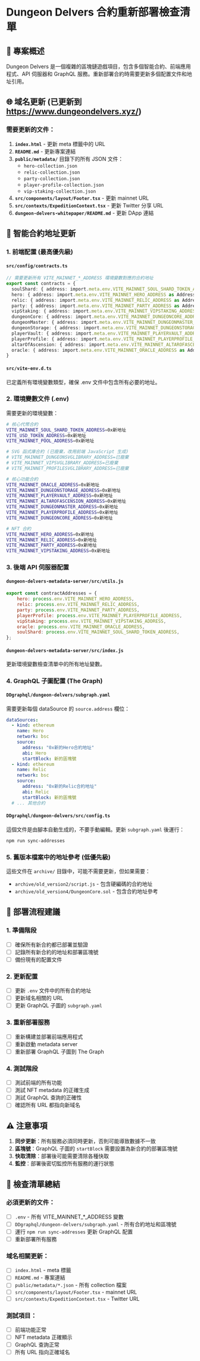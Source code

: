 # Dungeon Delvers 合約重新部署檢查清單

## 🎯 專案概述
Dungeon Delvers 是一個複雜的區塊鏈遊戲項目，包含多個智能合約、前端應用程式、API 伺服器和 GraphQL 服務。重新部署合約時需要更新多個配置文件和地址引用。

## 🌐 域名更新 (已更新到 https://www.dungeondelvers.xyz/)

### 需要更新的文件：
1. **`index.html`** - 更新 meta 標籤中的 URL
2. **`README.md`** - 更新專案連結
3. **`public/metadata/`** 目錄下的所有 JSON 文件：
   - `hero-collection.json`
   - `relic-collection.json`
   - `party-collection.json`
   - `player-profile-collection.json`
   - `vip-staking-collection.json`
4. **`src/components/layout/Footer.tsx`** - 更新 mainnet URL
5. **`src/contexts/ExpeditionContext.tsx`** - 更新 Twitter 分享 URL
6. **`dungeon-delvers-whitepaper/README.md`** - 更新 DApp 連結

## 🔧 智能合約地址更新

### 1. 前端配置 (最高優先級)

#### `src/config/contracts.ts`
```typescript
// 需要更新所有 VITE_MAINNET_*_ADDRESS 環境變數對應的合約地址
export const contracts = {
  soulShard: { address: import.meta.env.VITE_MAINNET_SOUL_SHARD_TOKEN_ADDRESS as Address, abi: soulShardTokenABI },
  hero: { address: import.meta.env.VITE_MAINNET_HERO_ADDRESS as Address, abi: heroABI },
  relic: { address: import.meta.env.VITE_MAINNET_RELIC_ADDRESS as Address, abi: relicABI },
  party: { address: import.meta.env.VITE_MAINNET_PARTY_ADDRESS as Address, abi: partyABI },
  vipStaking: { address: import.meta.env.VITE_MAINNET_VIPSTAKING_ADDRESS as Address, abi: vipStakingABI },
  dungeonCore: { address: import.meta.env.VITE_MAINNET_DUNGEONCORE_ADDRESS as Address, abi: dungeonCoreABI },
  dungeonMaster: { address: import.meta.env.VITE_MAINNET_DUNGEONMASTER_ADDRESS as Address, abi: dungeonMasterABI },
  dungeonStorage: { address: import.meta.env.VITE_MAINNET_DUNGEONSTORAGE_ADDRESS as Address, abi: dungeonStorageABI },
  playerVault: { address: import.meta.env.VITE_MAINNET_PLAYERVAULT_ADDRESS as Address, abi: playerVaultABI },
  playerProfile: { address: import.meta.env.VITE_MAINNET_PLAYERPROFILE_ADDRESS as Address, abi: playerProfileABI },
  altarOfAscension: { address: import.meta.env.VITE_MAINNET_ALTAROFASCENSION_ADDRESS as Address, abi: altarOfAscensionABI },
  oracle: { address: import.meta.env.VITE_MAINNET_ORACLE_ADDRESS as Address, abi: oracleABI },
}
```

#### `src/vite-env.d.ts`
已定義所有環境變數類型，確保 .env 文件中包含所有必要的地址。

### 2. 環境變數文件 (.env)
需要更新的環境變數：
```bash
# 核心代幣合約
VITE_MAINNET_SOUL_SHARD_TOKEN_ADDRESS=0x新地址
VITE_USD_TOKEN_ADDRESS=0x新地址
VITE_MAINNET_POOL_ADDRESS=0x新地址

# SVG 函式庫合約 (已廢棄，改用前端 JavaScript 生成)
# VITE_MAINNET_DUNGEONSVGLIBRARY_ADDRESS=已廢棄
# VITE_MAINNET_VIPSVGLIBRARY_ADDRESS=已廢棄
# VITE_MAINNET_PROFILESVGLIBRARY_ADDRESS=已廢棄

# 核心功能合約
VITE_MAINNET_ORACLE_ADDRESS=0x新地址
VITE_MAINNET_DUNGEONSTORAGE_ADDRESS=0x新地址
VITE_MAINNET_PLAYERVAULT_ADDRESS=0x新地址
VITE_MAINNET_ALTAROFASCENSION_ADDRESS=0x新地址
VITE_MAINNET_DUNGEONMASTER_ADDRESS=0x新地址
VITE_MAINNET_PLAYERPROFILE_ADDRESS=0x新地址
VITE_MAINNET_DUNGEONCORE_ADDRESS=0x新地址

# NFT 合約
VITE_MAINNET_HERO_ADDRESS=0x新地址
VITE_MAINNET_RELIC_ADDRESS=0x新地址
VITE_MAINNET_PARTY_ADDRESS=0x新地址
VITE_MAINNET_VIPSTAKING_ADDRESS=0x新地址
```

### 3. 後端 API 伺服器配置

#### `dungeon-delvers-metadata-server/src/utils.js`
```javascript
export const contractAddresses = {
    hero: process.env.VITE_MAINNET_HERO_ADDRESS,
    relic: process.env.VITE_MAINNET_RELIC_ADDRESS,
    party: process.env.VITE_MAINNET_PARTY_ADDRESS,
    playerProfile: process.env.VITE_MAINNET_PLAYERPROFILE_ADDRESS,
    vipStaking: process.env.VITE_MAINNET_VIPSTAKING_ADDRESS,
    oracle: process.env.VITE_MAINNET_ORACLE_ADDRESS,
    soulShard: process.env.VITE_MAINNET_SOUL_SHARD_TOKEN_ADDRESS,
};
```

#### `dungeon-delvers-metadata-server/src/index.js`
更新環境變數檢查清單中的所有地址變數。

### 4. GraphQL 子圖配置 (The Graph)

#### `DDgraphql/dungeon-delvers/subgraph.yaml`
需要更新每個 dataSource 的 `source.address` 欄位：
```yaml
dataSources:
  - kind: ethereum
    name: Hero
    network: bsc
    source:
      address: "0x新的Hero合約地址"
      abi: Hero
      startBlock: 新的區塊號
  - kind: ethereum
    name: Relic
    network: bsc
    source:
      address: "0x新的Relic合約地址"
      abi: Relic
      startBlock: 新的區塊號
  # ... 其他合約
```

#### `DDgraphql/dungeon-delvers/src/config.ts`
這個文件是由腳本自動生成的，不要手動編輯。更新 `subgraph.yaml` 後運行：
```bash
npm run sync-addresses
```

### 5. 舊版本檔案中的地址參考 (低優先級)
這些文件在 `archive/` 目錄中，可能不需要更新，但如果需要：
- `archive/old_version2/script.js` - 包含硬編碼的合約地址
- `archive/old_version4/DungeonCore.sol` - 包含合約地址參考

## 🚀 部署流程建議

### 1. 準備階段
- [ ] 確保所有新合約都已部署並驗證
- [ ] 記錄所有新合約的地址和部署區塊號
- [ ] 備份現有的配置文件

### 2. 更新配置
- [ ] 更新 `.env` 文件中的所有合約地址
- [ ] 更新域名相關的 URL
- [ ] 更新 GraphQL 子圖的 `subgraph.yaml`

### 3. 重新部署服務
- [ ] 重新構建並部署前端應用程式
- [ ] 重新啟動 metadata server
- [ ] 重新部署 GraphQL 子圖到 The Graph

### 4. 測試階段
- [ ] 測試前端的所有功能
- [ ] 測試 NFT metadata 的正確生成
- [ ] 測試 GraphQL 查詢的正確性
- [ ] 確認所有 URL 都指向新域名

## ⚠️ 注意事項

1. **同步更新**：所有服務必須同時更新，否則可能導致數據不一致
2. **區塊號**：GraphQL 子圖的 `startBlock` 需要設置為新合約的部署區塊號
3. **快取清除**：部署後可能需要清除各種快取
4. **監控**：部署後密切監控所有服務的運行狀態

## 📝 檢查清單總結

### 必須更新的文件：
- [ ] `.env` - 所有 VITE_MAINNET_*_ADDRESS 變數
- [ ] `DDgraphql/dungeon-delvers/subgraph.yaml` - 所有合約地址和區塊號
- [ ] 運行 `npm run sync-addresses` 更新 GraphQL 配置
- [ ] 重新部署所有服務

### 域名相關更新：
- [ ] `index.html` - meta 標籤
- [ ] `README.md` - 專案連結
- [ ] `public/metadata/*.json` - 所有 collection 檔案
- [ ] `src/components/layout/Footer.tsx` - mainnet URL
- [ ] `src/contexts/ExpeditionContext.tsx` - Twitter URL

### 測試項目：
- [ ] 前端功能正常
- [ ] NFT metadata 正確顯示
- [ ] GraphQL 查詢正常
- [ ] 所有 URL 指向正確域名